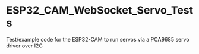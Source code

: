 # ESP32_CAM_WebSocket_Servo_Tests
Test/example code for the ESP32-CAM to run servos via a PCA9685 servo driver over I2C
